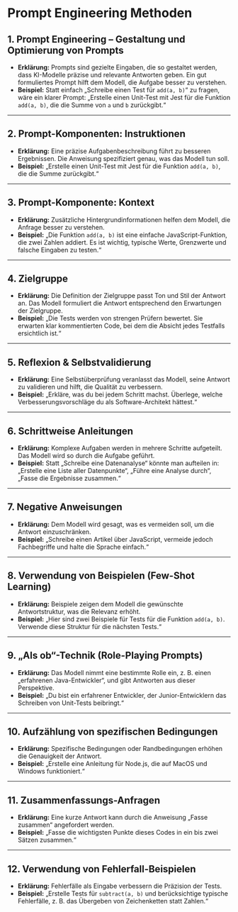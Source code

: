 # Prompt Engineering Methoden

## 1. Prompt Engineering – Gestaltung und Optimierung von Prompts
- **Erklärung:** Prompts sind gezielte Eingaben, die so gestaltet werden, dass KI-Modelle präzise und relevante Antworten geben. Ein gut formuliertes Prompt hilft dem Modell, die Aufgabe besser zu verstehen.
- **Beispiel:** Statt einfach „Schreibe einen Test für `add(a, b)`“ zu fragen, wäre ein klarer Prompt: „Erstelle einen Unit-Test mit Jest für die Funktion `add(a, b)`, die die Summe von `a` und `b` zurückgibt.“

---

## 2. Prompt-Komponenten: Instruktionen
- **Erklärung:** Eine präzise Aufgabenbeschreibung führt zu besseren Ergebnissen. Die Anweisung spezifiziert genau, was das Modell tun soll.
- **Beispiel:** „Erstelle einen Unit-Test mit Jest für die Funktion `add(a, b)`, die die Summe zurückgibt.“

---

## 3. Prompt-Komponente: Kontext
- **Erklärung:** Zusätzliche Hintergrundinformationen helfen dem Modell, die Anfrage besser zu verstehen.
- **Beispiel:** „Die Funktion `add(a, b)` ist eine einfache JavaScript-Funktion, die zwei Zahlen addiert. Es ist wichtig, typische Werte, Grenzwerte und falsche Eingaben zu testen.“

---

## 4. Zielgruppe
- **Erklärung:** Die Definition der Zielgruppe passt Ton und Stil der Antwort an. Das Modell formuliert die Antwort entsprechend den Erwartungen der Zielgruppe.
- **Beispiel:** „Die Tests werden von strengen Prüfern bewertet. Sie erwarten klar kommentierten Code, bei dem die Absicht jedes Testfalls ersichtlich ist.“

---

## 5. Reflexion & Selbstvalidierung
- **Erklärung:** Eine Selbstüberprüfung veranlasst das Modell, seine Antwort zu validieren und hilft, die Qualität zu verbessern.
- **Beispiel:** „Erkläre, was du bei jedem Schritt machst. Überlege, welche Verbesserungsvorschläge du als Software-Architekt hättest.“

---

## 6. Schrittweise Anleitungen
- **Erklärung:** Komplexe Aufgaben werden in mehrere Schritte aufgeteilt. Das Modell wird so durch die Aufgabe geführt.
- **Beispiel:** Statt „Schreibe eine Datenanalyse“ könnte man aufteilen in: „Erstelle eine Liste aller Datenpunkte“, „Führe eine Analyse durch“, „Fasse die Ergebnisse zusammen.“

---

## 7. Negative Anweisungen
- **Erklärung:** Dem Modell wird gesagt, was es vermeiden soll, um die Antwort einzuschränken.
- **Beispiel:** „Schreibe einen Artikel über JavaScript, vermeide jedoch Fachbegriffe und halte die Sprache einfach.“

---

## 8. Verwendung von Beispielen (Few-Shot Learning)
- **Erklärung:** Beispiele zeigen dem Modell die gewünschte Antwortstruktur, was die Relevanz erhöht.
- **Beispiel:** „Hier sind zwei Beispiele für Tests für die Funktion `add(a, b)`. Verwende diese Struktur für die nächsten Tests.“

---

## 9. „Als ob“-Technik (Role-Playing Prompts)
- **Erklärung:** Das Modell nimmt eine bestimmte Rolle ein, z. B. einen „erfahrenen Java-Entwickler“, und gibt Antworten aus dieser Perspektive.
- **Beispiel:** „Du bist ein erfahrener Entwickler, der Junior-Entwicklern das Schreiben von Unit-Tests beibringt.“

---

## 10. Aufzählung von spezifischen Bedingungen
- **Erklärung:** Spezifische Bedingungen oder Randbedingungen erhöhen die Genauigkeit der Antwort.
- **Beispiel:** „Erstelle eine Anleitung für Node.js, die auf MacOS und Windows funktioniert.“

---

## 11. Zusammenfassungs-Anfragen
- **Erklärung:** Eine kurze Antwort kann durch die Anweisung „Fasse zusammen“ angefordert werden.
- **Beispiel:** „Fasse die wichtigsten Punkte dieses Codes in ein bis zwei Sätzen zusammen.“

---

## 12. Verwendung von Fehlerfall-Beispielen
- **Erklärung:** Fehlerfälle als Eingabe verbessern die Präzision der Tests.
- **Beispiel:** „Erstelle Tests für `subtract(a, b)` und berücksichtige typische Fehlerfälle, z. B. das Übergeben von Zeichenketten statt Zahlen.“